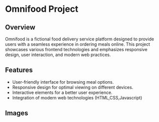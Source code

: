 # Omnifood Project

 ## Overview 
  Omnifood is a fictional food delivery service platform designed to provide users with a seamless experience in ordering meals online.
  This project showcases various frontend technologies and emphasizes responsive design, user interaction, and modern web practices.
## Features
 - User-friendly interface for browsing meal options.
 - Responsive design for optimal viewing on different devices.
 - Interactive elements for a better user experience.
 - Integration of modern web technologies (HTML,CSS,Javascript)

## Images
